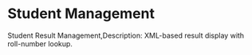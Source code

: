 # Student Management
Student Result Management,Description: XML-based result display with roll-number lookup.
